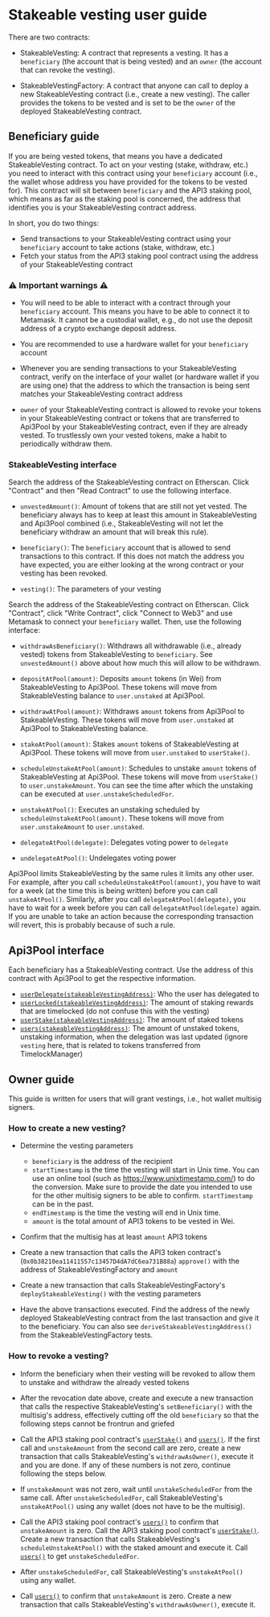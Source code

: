 # Stakeable vesting user guide

There are two contracts:

- StakeableVesting: A contract that represents a vesting.
  It has a `beneficiary` (the account that is being vested) and an `owner` (the account that can revoke the vesting).

- StakeableVestingFactory: A contract that anyone can call to deploy a new StakeableVesting contract (i.e., create a new vesting).
  The caller provides the tokens to be vested and is set to be the `owner` of the deployed StakeableVesting contract.

## Beneficiary guide

If you are being vested tokens, that means you have a dedicated StakeableVesting contract.
To act on your vesting (stake, withdraw, etc.) you need to interact with this contract using your `beneficiary` account (i.e., the wallet whose address you have provided for the tokens to be vested for).
This contract will sit between `beneficiary` and the API3 staking pool, which means as far as the staking pool is concerned, the address that identifies you is your StakeableVesting contract address.

In short, you do two things:

- Send transactions to your StakeableVesting contract using your `beneficiary` account to take actions (stake, withdraw, etc.)
- Fetch your status from the API3 staking pool contract using the address of your StakeableVesting contract

### ⚠️ Important warnings ⚠️

- You will need to be able to interact with a contract through your `beneficiary` account.
  This means you have to be able to connect it to Metamask.
  It cannot be a custodial wallet, e.g., do not use the deposit address of a crypto exchange deposit address.

- You are recommended to use a hardware wallet for your `beneficiary` account

- Whenever you are sending transactions to your StakeableVesting contract, verify on the interface of your wallet (or hardware wallet if you are using one) that the address to which the transaction is being sent matches your StakeableVesting contract address

- `owner` of your StakeableVesting contract is allowed to revoke your tokens in your StakeableVesting contract or tokens that are transferred to Api3Pool by your StakeableVesting contract, even if they are already vested.
  To trustlessly own your vested tokens, make a habit to periodically withdraw them.

### StakeableVesting interface

Search the address of the StakeableVesting contract on Etherscan.
Click "Contract" and then "Read Contract" to use the following interface.

- `unvestedAmount()`: Amount of tokens that are still not yet vested.
  The beneficiary always has to keep at least this amount in StakeableVesting and Api3Pool combined (i.e., StakeableVesting will not let the beneficiary withdraw an amount that will break this rule).

- `beneficiary()`: The `beneficiary` account that is allowed to send transactions to this contract.
  If this does not match the address you have expected, you are either looking at the wrong contract or your vesting has been revoked.

- `vesting()`: The parameters of your vesting

Search the address of the StakeableVesting contract on Etherscan.
Click "Contract", click "Write Contract", click "Connect to Web3" and use Metamask to connect your `beneficiary` wallet.
Then, use the following interface:

- `withdrawAsBeneficiary()`: Withdraws all withdrawable (i.e., already vested) tokens from StakeableVesting to `beneficiary`.
  See `unvestedAmount()` above about how much this will allow to be withdrawn.

- `depositAtPool(amount)`: Deposits `amount` tokens (in Wei) from StakeableVesting to Api3Pool.
  These tokens will move from StakeableVesting balance to `user.unstaked` at Api3Pool.

- `withdrawAtPool(amount)`: Withdraws `amount` tokens from Api3Pool to StakeableVesting.
  These tokens will move from `user.unstaked` at Api3Pool to StakeableVesting balance.

- `stakeAtPool(amount)`: Stakes `amount` tokens of StakeableVesting at Api3Pool.
  These tokens will move from `user.unstaked` to `userStake()`.

- `scheduleUnstakeAtPool(amount)`: Schedules to unstake `amount` tokens of StakeableVesting at Api3Pool.
  These tokens will move from `userStake()` to `user.unstakeAmount`.
  You can see the time after which the unstaking can be executed at `user.unstakeScheduledFor`.

- `unstakeAtPool()`: Executes an unstaking scheduled by `scheduleUnstakeAtPool(amount)`.
  These tokens will move from `user.unstakeAmount` to `user.unstaked`.

- `delegateAtPool(delegate)`: Delegates voting power to `delegate`

- `undelegateAtPool()`: Undelegates voting power

Api3Pool limits StakeableVesting by the same rules it limits any other user.
For example, after you call `scheduleUnstakeAtPool(amount)`, you have to wait for a week (at the time this is being written) before you can call `unstakeAtPool()`.
Similarly, after you call `delegateAtPool(delegate)`, you have to wait for a week before you can call `delegateAtPool(delegate)` again.
If you are unable to take an action because the corresponding transaction will revert, this is probably because of such a rule.

## Api3Pool interface

Each beneficiary has a StakeableVesting contract.
Use the address of this contract with Api3Pool to get the respective information.

- [`userDelegate(stakeableVestingAddress)`](https://etherscan.io/address/0x6dd655f10d4b9e242ae186d9050b68f725c76d76#readContract#F26): Who the user has delegated to
- [`userLocked(stakeableVestingAddress)`](https://etherscan.io/address/0x6dd655f10d4b9e242ae186d9050b68f725c76d76#readContract#F28): The amount of staking rewards that are timelocked (do not confuse this with the vesting)
- [`userStake(stakeableVestingAddress)`](https://etherscan.io/address/0x6dd655f10d4b9e242ae186d9050b68f725c76d76#readContract#F31): The amount of staked tokens
- [`users(stakeableVestingAddress)`](https://etherscan.io/address/0x6dd655f10d4b9e242ae186d9050b68f725c76d76#readContract#F36): The amount of unstaked tokens, unstaking information, when the delegation was last updated (ignore `vesting` here,
  that is related to tokens transferred from TimelockManager)

## Owner guide

This guide is written for users that will grant vestings, i.e., hot wallet multisig signers.

### How to create a new vesting?

- Determine the vesting parameters

  - `beneficiary` is the address of the recipient
  - `startTimestamp` is the time the vesting will start in Unix time.
    You can use an online tool (such as https://www.unixtimestamp.com/) to do the conversion.
    Make sure to provide the date you intended to use for the other multisig signers to be able to confirm.
    `startTimestamp` can be in the past.
  - `endTimestamp` is the time the vesting will end in Unix time.
  - `amount` is the total amount of API3 tokens to be vested in Wei.

- Confirm that the multisig has at least `amount` API3 tokens

- Create a new transaction that calls the API3 token contract's (`0x0b38210ea11411557c13457D4dA7dC6ea731B88a`) `approve()` with the address of StakeableVestingFactory and `amount`

- Create a new transaction that calls StakeableVestingFactory's `deployStakeableVesting()` with the vesting parameters

- Have the above transactions executed.
  Find the address of the newly deployed StakeableVesting contract from the last transaction and give it to the beneficiary.
  You can also see `deriveStakeableVestingAddress()` from the StakeableVestingFactory tests.

### How to revoke a vesting?

- Inform the beneficiary when their vesting will be revoked to allow them to unstake and withdraw the already vested tokens

- After the revocation date above, create and execute a new transaction that calls the respective StakeableVesting's `setBeneficiary()` with the multisig's address, effectively cutting off the old `beneficiary` so that the following steps cannot be frontrun and griefed

- Call the API3 staking pool contract's [`userStake()`](https://etherscan.io/address/0x6dd655f10d4b9e242ae186d9050b68f725c76d76#readContract#F31) and [`users()`](https://etherscan.io/address/0x6dd655f10d4b9e242ae186d9050b68f725c76d76#readContract#F36).
  If the first call and `unstakeAmount` from the second call are zero, create a new transaction that calls StakeableVesting's `withdrawAsOwner()`, execute it and you are done.
  If any of these numbers is not zero, continue following the steps below.

- If `unstakeAmount` was not zero, wait until `unstakeScheduledFor` from the same call.
  After `unstakeScheduledFor`, call StakeableVesting's `unstakeAtPool()` using any wallet (does not have to be the multisig).

- Call the API3 staking pool contract's [`users()`](https://etherscan.io/address/0x6dd655f10d4b9e242ae186d9050b68f725c76d76#readContract#F36) to confirm that `unstakeAmount` is zero.
  Call the API3 staking pool contract's [`userStake()`](https://etherscan.io/address/0x6dd655f10d4b9e242ae186d9050b68f725c76d76#readContract#F31).
  Create a new transaction that calls StakeableVesting's `scheduleUnstakeAtPool()` with the staked amount and execute it.
  Call [`users()`](https://etherscan.io/address/0x6dd655f10d4b9e242ae186d9050b68f725c76d76#readContract#F36) to get
  `unstakeScheduledFor`.

- After `unstakeScheduledFor`, call StakeableVesting's `unstakeAtPool()` using any wallet.

- Call [`users()`](https://etherscan.io/address/0x6dd655f10d4b9e242ae186d9050b68f725c76d76#readContract#F36) to confirm that `unstakeAmount` is zero.
  Create a new transaction that calls StakeableVesting's `withdrawAsOwner()`, execute it.
